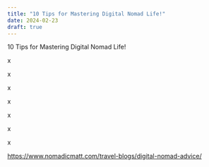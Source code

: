 ```yaml
---
title: "10 Tips for Mastering Digital Nomad Life!"
date: 2024-02-23
draft: true
---
```


10 Tips for Mastering Digital Nomad Life!

<!--more--> x

x

x

x

x

x

x

https://www.nomadicmatt.com/travel-blogs/digital-nomad-advice/

